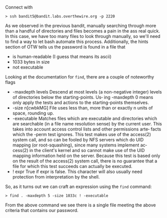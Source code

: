 Connect with

```
> ssh bandit5@bandit.labs.overthewire.org -p 2220
```

As we observed in the previous bandit, manually searching through more than a handful of directories and files becomes a pain in the ass real quick. In this case, we have too many files to look through manually, so we'll need to find a way to let bash automate this process. Additionally, the hints section of OTW tells us the password is found in a file that
- is human-readable (I guess that means its ascii)
- 1033 bytes in size
- not executable

Looking at the documentation for `find`, there are a couple of noteworthy flags 

- -maxdepth levels
              Descend at most levels (a non-negative integer) levels of directories below the starting-points.  Us‐
              ing -maxdepth 0 means only apply the tests and actions to the starting-points themselves.
- -size n[cwbkMG]
              File uses less than, more than or exactly n units of space, rounding up.  
- -executable
              Matches files which are executable and directories which are searchable (in a  file  name  resolution
              sense) by the current user.  This takes into account access control lists and other permissions arte‐
              facts which the -perm test ignores.  This test makes use of the access(2) system call, and so can  be
              fooled  by  NFS  servers  which  do UID mapping (or root-squashing), since many systems implement ac‐
              cess(2) in the client's kernel and so cannot make use of the UID  mapping  information  held  on  the
              server.   Because  this  test  is  based only on the result of the access(2) system call, there is no
              guarantee that a file for which this test succeeds can actually be executed.
- ! expr True  if  expr is false.  This character will also usually need protection from interpretation by the
              shell.

So, as it turns out we can craft an expression using the `find` command:

```
> find . -maxdepth 5 -size 1033c ! -executable
```

From the above command we see there is a single file meeting the above criteria that contains our password.

